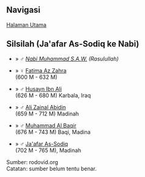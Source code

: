 ## Navigasi

[Halaman Utama][up] 

## Silsilah (Ja'afar As-Sodiq ke Nabi)

*	» ♂ *[Nabi Muhammad S.A.W.][28188]* *(Rasulullah)*

*	» ♀ [Fatima Az Zahra][70257]
	<br/>(600 M - 632 M)

*	» ♂ [Husayn Ibn Ali][70255]
	<br/>(626 M - 680 M) Karbala, Iraq

*	» ♂ [Ali Zainal Abidin][70251]
	<br/>(659 M - 712 M) Madinah

*	» ♂ [Muhammad Al Baqir][70247]
	<br/>(676 M - 743 M) Baqi, Madina

*	» ♂ [Ja'afar As-Sodiq][70246]
	<br/>(702 M - 765 M), Madinah

Sumber: rodovid.org<br/>
Catatan: sumber belum tentu benar.

[up]: https://github.com/epsi-rns/catatan-silsilah/blob/master/README.md

[28188]: http://id.rodovid.org/wk/Orang:28188
[70257]: http://id.rodovid.org/wk/Orang:70257
[70255]: http://id.rodovid.org/wk/Orang:70255
[70251]: http://id.rodovid.org/wk/Orang:70251
[70247]: http://id.rodovid.org/wk/Orang:70247
[70246]: http://id.rodovid.org/wk/Orang:70246
